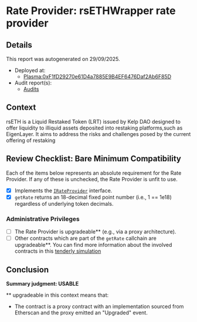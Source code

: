 
# Rate Provider: rsETHWrapper rate provider

## Details
This report was autogenerated on 29/09/2025.

- Deployed at:
    - [Plasma:0xF1fD29270e61D4a7885E9B4EF6476Daf2Ab6F85D](https://plasmascan.to//address/0xF1fD29270e61D4a7885E9B4EF6476Daf2Ab6F85D)
- Audit report(s):
    - [Audits](https://kelp.gitbook.io/kelp/audits)

## Context
rsETH is a Liquid Restaked Token (LRT) issued by Kelp DAO designed to offer liquidity to illiquid assets deposited into restaking platforms,such as EigenLayer. It aims to address the risks and challenges posed by the current offering of restaking

## Review Checklist: Bare Minimum Compatibility
Each of the items below represents an absolute requirement for the Rate Provider. If any of these is unchecked, the Rate Provider is unfit to use.

- [x] Implements the [`IRateProvider`](https://github.com/balancer/balancer-v2-monorepo/blob/bc3b3fee6e13e01d2efe610ed8118fdb74dfc1f2/pkg/interfaces/contracts/pool-utils/IRateProvider.sol) interface.
- [x] `getRate` returns an 18-decimal fixed point number (i.e., 1 == 1e18) regardless of underlying token decimals.

### Administrative Privileges
- [ ] The Rate Provider is upgradeable** (e.g., via a proxy architecture).
- [ ] Other contracts which are part of the `getRate` callchain are upgradeable**. You can find more information
   about the involved contracts in this [tenderly simulation](https://www.tdly.co/shared/simulation/9bf44d2d-290e-46a0-8076-c5df25b3b73c)

## Conclusion
**Summary judgment: USABLE**

** upgradeable in this context means that:
- The contract is a proxy contract with an implementation sourced from Etherscan and the proxy emitted an "Upgraded" event.
    
